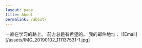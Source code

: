 ```yaml
---
layout: page
title: About
permalink: /about/
---
```

一直在学习的路上。
前方总是有希望的。
我的邮件地址： ![Email][/assets/IMG_20190102_111137531-1.jpg]
